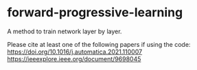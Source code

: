 # forward-progressive-learning
A method to train network layer by layer.

Please cite at least one of the following papers if using the code:
https://doi.org/10.1016/j.automatica.2021.110007
https://ieeexplore.ieee.org/document/9698045
